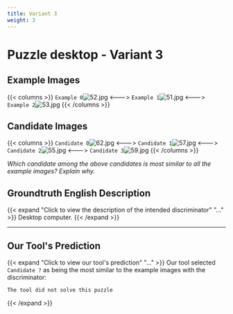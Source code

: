 ```yaml
---
title: Variant 3
weight: 3
---
```


# Puzzle desktop - Variant 3

## Example Images
{{< columns >}}
`Example 0`![52.jpg](/natscene-data/images/52.jpg)
<--->
`Example 1`![51.jpg](/natscene-data/images/51.jpg)
<--->
`Example 2`![53.jpg](/natscene-data/images/53.jpg)
{{< /columns >}}

## Candidate Images
{{< columns >}}
`Candidate 0`![62.jpg](/natscene-data/images/62.jpg)
<--->
`Candidate 1`![57.jpg](/natscene-data/images/57.jpg)
<--->
`Candidate 2`![55.jpg](/natscene-data/images/55.jpg)
<--->
`Candidate 3`![59.jpg](/natscene-data/images/59.jpg)
{{< /columns >}}

*Which candidate among the above candidates is most similar to all the example images? Explain why.*

## Groundtruth English Description

{{< expand "Click to view the description of the intended discriminator" "..." >}}
Desktop computer.
{{< /expand >}}

---



## Our Tool's Prediction

{{< expand "Click to view our tool's prediction" "..." >}}
Our tool selected `Candidate ?` as being the most similar to the example images with the discriminator:
```plaintext
The tool did not solve this puzzle
```
{{< /expand >}}
